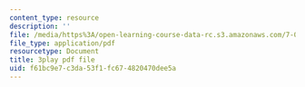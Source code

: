 ```yaml
---
content_type: resource
description: ''
file: /media/https%3A/open-learning-course-data-rc.s3.amazonaws.com/7-01sc-fundamentals-of-biology-fall-2011/f61bc9e7c3da53f1fc674820470dee5a_DRBREvFL19g.pdf
file_type: application/pdf
resourcetype: Document
title: 3play pdf file
uid: f61bc9e7-c3da-53f1-fc67-4820470dee5a
---
```

